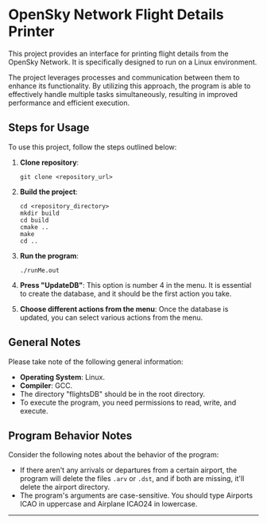 # OpenSky Network Flight Details Printer

This project provides an interface for printing flight details from the OpenSky Network. It is specifically designed to run on a Linux environment.

The project leverages processes and communication between them to enhance its functionality. By utilizing this approach, the program is able to effectively handle multiple tasks simultaneously, resulting in improved performance and efficient execution.

## Steps for Usage

To use this project, follow the steps outlined below:

1. **Clone repository**: 
    ```
    git clone <repository_url>
    ```
2. **Build the project**:
    ```
    cd <repository_directory>
    mkdir build
    cd build
    cmake ..
    make
    cd ..
    ```
3. **Run the program**:
    ```
    ./runMe.out
    ```
4. **Press "UpdateDB"**: 
    This option is number 4 in the menu. It is essential to create the database, and it should be the first action you take.

5. **Choose different actions from the menu**:
    Once the database is updated, you can select various actions from the menu.

## General Notes

Please take note of the following general information:

- **Operating System**: Linux.
- **Compiler**: GCC.
- The directory "flightsDB" should be in the root directory.
- To execute the program, you need permissions to read, write, and execute.

## Program Behavior Notes

Consider the following notes about the behavior of the program:

- If there aren't any arrivals or departures from a certain airport, the program will delete the files `.arv` or `.dst`, and if both are missing, it'll delete the airport directory.
- The program's arguments are case-sensitive. You should type Airports ICAO in uppercase and Airplane ICAO24 in lowercase.

---
